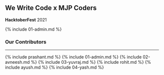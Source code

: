 ## We Write Code x MJP Coders

**HacktoberFest** 2021

{% include 01-admin.md %}


### Our Contributors

---

{% include prashant.md %}
{% include 01-admin.md %}
{% include 02-avneesh.md %}
{% include 03-yuvraj.md %}
{% include rohit.md %}
{% include ayush.md %}
{% include 04-yash.md %}

